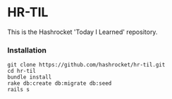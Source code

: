 # HR-TIL

This is the Hashrocket 'Today I Learned' repository.

### Installation

```
git clone https://github.com/hashrocket/hr-til.git
cd hr-til
bundle install
rake db:create db:migrate db:seed
rails s
```
